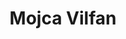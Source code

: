 ---
SICRIS: 15295
draft: false
fixName: mojca_vilfan
location: null
mailInfo: mojca.vilfan@ijs.si
officeHours: null
profName: Mojca  Vilfan
profTitle: Zunanji sodelavec
telephoneInfo: null
title: Mojca Vilfan
---